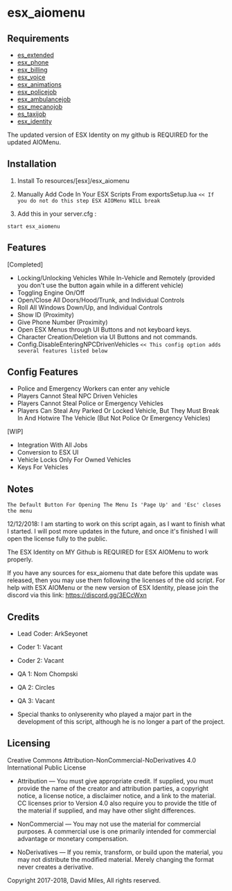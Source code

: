 # esx_aiomenu

## Requirements
* [es_extended](https://github.com/ESX-Org/es_extended)
* [esx_phone](https://github.com/ESX-Org/esx_phone)
* [esx_billing](https://github.com/ESX-Org/esx_billing)
* [esx_voice](https://github.com/ESX-Org/esx_voice)
* [esx_animations](https://github.com/ESX-Org/esx_animations)
* [esx_policejob](https://github.com/ESX-Org/esx_policejob)
* [esx_ambulancejob](https://github.com/ESX-Org/esx_ambulancejob)
* [esx_mecanojob](https://github.com/ESX-Org/esx_mecanojob)
* [es_taxijob](https://github.com/ESX-Org/esx_taxijob)
* [esx_identity](https://github.com/ArkSeyonet/esx_identity)

The updated version of ESX Identity on my github is REQUIRED for the updated AIOMenu.

## Installation

1) Install To resources/[esx]/esx_aiomenu

2) Manually Add Code In Your ESX Scripts From exportsSetup.lua
`<< If you do not do this step ESX AIOMenu WILL break`

3) Add this in your server.cfg :
```
start esx_aiomenu
```

## Features
[Completed]
* Locking/Unlocking Vehicles While In-Vehicle and Remotely (provided you don't use the button again while in a different vehicle)
* Toggling Engine On/Off
* Open/Close All Doors/Hood/Trunk, and Individual Controls
* Roll All Windows Down/Up, and Individual Controls
* Show ID (Proximity)
* Give Phone Number (Proximity)
* Open ESX Menus through UI Buttons and not keyboard keys.
* Character Creation/Deletion via UI Buttons and not commands.
* Config.DisableEnteringNPCDrivenVehicles
`<< This config option adds several features listed below`

## Config Features
* Police and Emergency Workers can enter any vehicle
* Players Cannot Steal NPC Driven Vehicles
* Players Cannot Steal Police or Emergency Vehicles
* Players Can Steal Any Parked Or Locked Vehicle, But They Must Break In And Hotwire The Vehicle (But Not Police Or Emergency Vehicles)

[WIP]
* Integration With All Jobs
* Conversion to ESX UI
* Vehicle Locks Only For Owned Vehicles
* Keys For Vehicles

## Notes
`The Default Button For Opening The Menu Is 'Page Up' and 'Esc' closes the menu`

12/12/2018: I am starting to work on this script again, as I want to finish what I started. I will post more updates in the future, and once it's finished I will open the license fully to the public.

The ESX Identity on MY Github is REQUIRED for ESX AIOMenu to work properly.

If you have any sources for esx_aiomenu that date before this update was released, then you may use them following the licenses of the old script. For help with ESX AIOMenu or the new version of ESX Identity, please join the discord via this link: https://discord.gg/3ECcWxn

## Credits
* Lead Coder: ArkSeyonet
* Coder 1: Vacant
* Coder 2: Vacant
* QA 1: Nom Chompski
* QA 2: Circles
* QA 3: Vacant

* Special thanks to onlyserenity who played a major part in the development of this script, although he is no longer a part of the project.

## Licensing

Creative Commons Attribution-NonCommercial-NoDerivatives 4.0 International Public License

* Attribution — You must give appropriate credit. If supplied, you must provide the name of the creator and attribution parties, a copyright notice, a license notice, a disclaimer notice, and a link to the material. CC licenses prior to Version 4.0 also require you to provide the title of the material if supplied, and may have other slight differences.

* NonCommercial — You may not use the material for commercial purposes. A commercial use is one primarily intended for commercial advantage or monetary compensation.

* NoDerivatives — If you remix, transform, or build upon the material, you may not distribute the modified material. Merely changing the format never creates a derivative.

Copyright 2017-2018, David Miles, All rights reserved.
